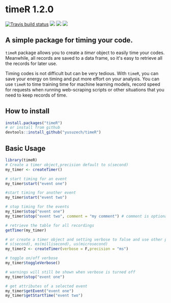 # timeR 1.2.0

[![Travis build status](https://travis-ci.org/yusuzech/timeR.svg?branch=master)](https://travis-ci.org/yusuzech/timeR)
![](https://cranlogs.r-pkg.org/badges/grand-total/timeR)
![](https://cranlogs.r-pkg.org/badges/timeR)
![](https://cranlogs.r-pkg.org/badges/last-day/timeR)
## A simple package for timing your code.

`timeR` package allows you to create a *timer* object
to easily time your codes. Meanwhile, all records are saved to a data frame, so it's easy to retrieve all the records for later use.

Timing codes is not difficult but can be very tedious. With `timeR`, you can save your energy on timing and put more effort on 
your analysis. You can use `timeR` to time training time for machine learning models, record speed for requests when running web-scraping scripts or other situations that you need to keep records of time.

## How to install

```r
install.packages("timeR")
# or install from github
devtools::install_github("yusuzech/timeR")
```

## Basic Usage

```r
library(timeR)
# Create a timer object,precision default to s(second)
my_timer <- createTimer()

# start timing for an event
my_timer$start("event one")

#start timing for another event
my_timer$start("event two")

# stop timing for the events
my_timer$stop("event one")
my_timer$stop("event two", comment = "my comment") # comment is optional

# retrieve the table for all recordings
getTimer(my_timer)

# or create a timer object and setting verbose to false and use other precision
# s(second), ms(millisecond), us(microsecond)
my_timer2 <- createTimer(verbose = F,precision = "ms")

# toggle on/off verbose
my_timer$toggleVerbose()

# warnings will still be shown when verbose is turned off
my_timer$stop("event one")

# get attributes of a selected event
my_timer$getEvent("event one")
my_timer$getStartTime("event two")
```
